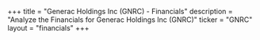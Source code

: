 +++
title = "Generac Holdings Inc (GNRC) - Financials"
description = "Analyze the Financials for Generac Holdings Inc (GNRC)"
ticker = "GNRC"
layout = "financials"
+++

